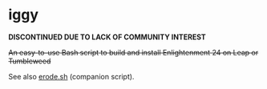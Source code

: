 # iggy

**DISCONTINUED DUE TO LACK OF COMMUNITY INTEREST**

~~An easy-to-use Bash script to build and install Enlightenment 24 on Leap or Tumbleweed~~

See also [erode.sh](https://github.com/sensamillion/erode) (companion script).
